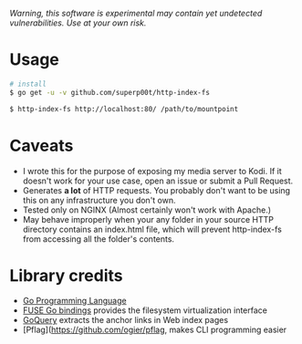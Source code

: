 *Warning, this software is experimental may contain yet undetected vulnerabilities. Use at your own risk.*

# Usage

```bash
# install
$ go get -u -v github.com/superp00t/http-index-fs

$ http-index-fs http://localhost:80/ /path/to/mountpoint
```

# Caveats

- I wrote this for the purpose of exposing my media server to Kodi. If it doesn't work for your use case, open an issue or submit a Pull Request.
- Generates **a lot** of HTTP requests. You probably don't want to be using this on any infrastructure you don't own.
- Tested only on NGINX (Almost certainly won't work with Apache.)
- May behave improperly when your any folder in your source HTTP directory contains an index.html file, which will prevent http-index-fs from accessing all the folder's contents.

# Library credits

- [Go Programming Language](https://golang.org/)
- [FUSE Go bindings](https://github.com/hanwen/go-fuse) provides the filesystem virtualization interface
- [GoQuery](https://github.com/PuerkitoBio/goquery) extracts the anchor links in Web index pages
- [Pflag](https://github.com/ogier/pflag, makes CLI programming easier

